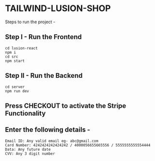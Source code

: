 # TAILWIND-LUSION-SHOP

Steps to run the project -
## Step I - Run the Frontend
    cd lusion-react
    npm i
    cd src
    npm start

## Step II - Run the Backend
    cd server
    npm run dev

## Press CHECKOUT to activate the Stripe Functionality
## Enter the following details -
    Email ID: Any valid email eg- abc@gmail.com
    Card Number: 4242424242424242 / 4000056655665556 / 5555555555554444
    Data: Any future date
    CVV: Any 3 digit number